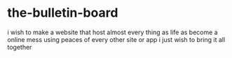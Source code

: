 # the-bulletin-board
i wish to make a website that host almost every thing as life as become a online mess using peaces of every other site or app i just wish to bring it all together 
